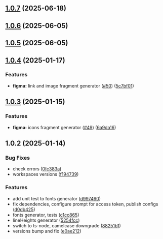 

## [1.0.7](https://github.com/atls/figma/compare/@atls/figma-theme-fonts-generator@1.0.6...@atls/figma-theme-fonts-generator@1.0.7) (2025-06-18)






## [1.0.6](https://github.com/atls/figma/compare/@atls/figma-theme-fonts-generator@1.0.5...@atls/figma-theme-fonts-generator@1.0.6) (2025-06-05)






## [1.0.5](https://github.com/atls/figma/compare/@atls/figma-theme-fonts-generator@1.0.4...@atls/figma-theme-fonts-generator@1.0.5) (2025-06-05)






## [1.0.4](https://github.com/atls/figma/compare/@atls/figma-theme-fonts-generator@1.0.3...@atls/figma-theme-fonts-generator@1.0.4) (2025-01-17)


### Features


* **figma:** link and image fragment generator ([#50](https://github.com/atls/figma/issues/50)) ([5c7bf01](https://github.com/atls/figma/commit/5c7bf013046f44d038a763f9ee2d8ad263c2a69f))



## [1.0.3](https://github.com/atls/figma/compare/@atls/figma-theme-fonts-generator@1.0.2...@atls/figma-theme-fonts-generator@1.0.3) (2025-01-15)

### Features

- **figma:** icons fragment generator ([#49](https://github.com/atls/figma/issues/49)) ([6a9da16](https://github.com/atls/figma/commit/6a9da16b8312ff8a5ea2cb2d46f506f8927b0e3c))

## 1.0.2 (2025-01-14)

### Bug Fixes

- check errors ([0fc383a](https://github.com/atls/figma/commit/0fc383ad2de8e24a500bb41b88446a76e39521a8))
- workspaces versions ([f194739](https://github.com/atls/figma/commit/f1947396015b90ce5dbb913549f9ff6bb13059b8))

### Features

- add unit test to fonts generator ([d997460](https://github.com/atls/figma/commit/d997460f8a8a7d2acdf52dddf40ade9e6d3808ec))
- fix dependencies, configure prompt for access token, publish configs ([d0db425](https://github.com/atls/figma/commit/d0db42522e5a90b1da9a81afd633ea1cd59002fa))
- fonts generator, tests ([c1cc865](https://github.com/atls/figma/commit/c1cc865ac92a2e70e2723ec1aaa5ade859a2c300))
- lineHeights generator ([5254fcc](https://github.com/atls/figma/commit/5254fcc67413039a1a1e6228e809cd1e7e0e6f49))
- switch to ts-node, camelcase downgrade ([88251b1](https://github.com/atls/figma/commit/88251b1656f9d21b72a54f797e17a3649d87b540))
- versions bump and fix ([e0ae212](https://github.com/atls/figma/commit/e0ae2123cfe154812d7050e93e2fb150e1a3c331))
